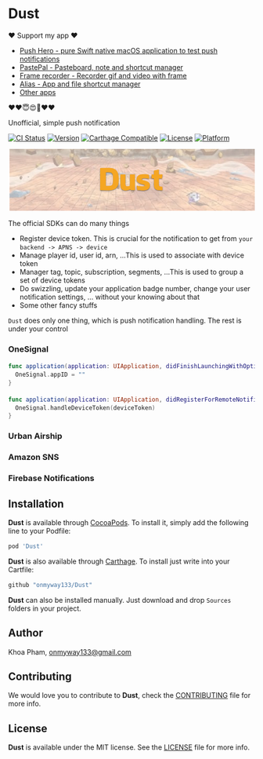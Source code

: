 # Dust

❤️ Support my app ❤️ 

- [Push Hero - pure Swift native macOS application to test push notifications](https://www.producthunt.com/posts/push-hero-2)
- [PastePal - Pasteboard, note and shortcut manager](https://www.producthunt.com/posts/pastepal)
- [Frame recorder - Recorder gif and video with frame](https://www.producthunt.com/posts/frame-recorder)
- [Alias - App and file shortcut manager](https://www.producthunt.com/posts/alias-shortcut-manager)
- [Other apps](https://onmyway133.github.io/projects/)

❤️❤️😇😍🤘❤️❤️

Unofficial, simple push notification

[![CI Status](http://img.shields.io/travis/onmyway133/Dust.svg?style=flat)](https://travis-ci.org/onmyway133/Dust)
[![Version](https://img.shields.io/cocoapods/v/Dust.svg?style=flat)](http://cocoadocs.org/docsets/Dust)
[![Carthage Compatible](https://img.shields.io/badge/Carthage-compatible-4BC51D.svg?style=flat)](https://github.com/Carthage/Carthage)
[![License](https://img.shields.io/cocoapods/l/Dust.svg?style=flat)](http://cocoadocs.org/docsets/Dust)
[![Platform](https://img.shields.io/cocoapods/p/Dust.svg?style=flat)](http://cocoadocs.org/docsets/Dust)

![](Screenshots/Banner.png)

The official SDKs can do many things

- Register device token. This is crucial for the notification to get from `your backend -> APNS -> device`
- Manage player id, user id, arn, ...This is used to associate with device token
- Manager tag, topic, subscription, segments, ...This is used to group a set of device tokens
- Do swizzling, update your application badge number, change your user notification settings, ... without your knowing about that
- Some other fancy stuffs

`Dust` does only one thing, which is push notification handling. The rest is under your control

### OneSignal

```swift
func application(application: UIApplication, didFinishLaunchingWithOptions launchOptions: [NSObject : AnyObject]?) -> Bool {
  OneSignal.appID = ""
}

func application(application: UIApplication, didRegisterForRemoteNotificationsWithDeviceToken deviceToken: NSData) {
  OneSignal.handleDeviceToken(deviceToken)
}
```

### Urban Airship
### Amazon SNS
### Firebase Notifications

## Installation

**Dust** is available through [CocoaPods](http://cocoapods.org). To install
it, simply add the following line to your Podfile:

```ruby
pod 'Dust'
```

**Dust** is also available through [Carthage](https://github.com/Carthage/Carthage).
To install just write into your Cartfile:

```ruby
github "onmyway133/Dust"
```

**Dust** can also be installed manually. Just download and drop `Sources` folders in your project.

## Author

Khoa Pham, onmyway133@gmail.com

## Contributing

We would love you to contribute to **Dust**, check the [CONTRIBUTING](https://github.com/onmyway133/Dust/blob/master/CONTRIBUTING.md) file for more info.

## License

**Dust** is available under the MIT license. See the [LICENSE](https://github.com/onmyway133/Dust/blob/master/LICENSE.md) file for more info.
